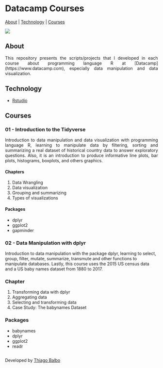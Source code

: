 # Datacamp Courses 
 [About](#about) | [Technology](#technology) | [Courses](#courses)

![](https://www.datacamp.com/datacamp.png?v=20102020)

## About

<div align="justify">This repository presents the scripts/projects that I developed in each course about programming language R at [Datacamp](https://www.datacamp.com), 
especially data manipulation and data visualization.</div>

## Technology

- [Rstudio](https://www.rstudio.com)

## Courses

### 01 - Introduction to the Tidyverse

<div align="justify">Introduction to data manipulation and data visualization with programming language R, learning to manipulate data by filtering, 
sorting and summarizing a real dataset of historical country data to answer exploratory questions. Also, it is an introduction to produce 
informative line plots, bar plots, histograms, boxplots, and others graphics.</div>

#### Chapters

1. Data Wrangling 
2. Data visualization 
3. Grouping and summarizing 
4. Types of visualizations 

#### Packages

- dplyr
- ggplot2
- gapminder

### 02 - Data Manipulation with dplyr

Introduction to data manipulation with the package dplyr, learning to select, group, filter, mutate, summarize, transmute and other functions to manipulate databases. Lastly,
this course uses the 2015 US census data and a US baby names dataset from 1880 to 2017.

### Chapter

1. Transforming data with dplyr 
2. Aggregating data 
3. Selecting and transforming data 
4. Case Study: The babynames Dataset 

### Packages

- babynames
- dplyr
- ggplot2
- readr

##

Developed by [Thiago Balbo](https://github.com/ThiagoBalbo16)
